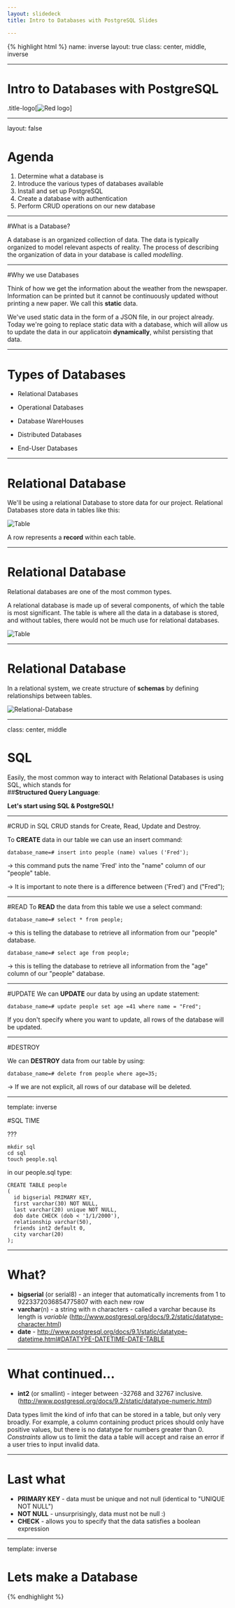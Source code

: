 ```yaml
---
layout: slidedeck
title: Intro to Databases with PostgreSQL Slides

---
```


{% highlight html %}
name: inverse
layout: true
class: center, middle, inverse

---
# Intro to Databases with PostgreSQL

.title-logo[![Red logo](/public/img/red-logo-white.svg)]

---
layout: false

# Agenda

1. Determine what a database is
2. Introduce the various types of databases available
3. Install and set up PostgreSQL
4. Create a database with authentication
5. Perform CRUD operations on our new database

---

#What is a Database?

A database is an organized collection of data. The data is typically organized to model relevant aspects of reality. The process of describing the organization of data in your database is called *modelling*.

---
#Why we use Databases

Think of how we get the information about the weather from the newspaper. Information can be printed but it cannot be continuously updated without printing a new paper. We call this **static** data. 

We've used static data in the form of a JSON file, in our project already. Today we're going to replace static data with a database, which will allow us to update the data in our applicatoin **dynamically**, whilst persisting that data.

---

# Types of Databases

- Relational Databases

- Operational Databases

- Database WareHouses

- Distributed Databases

- End-User Databases


---

# Relational Database

We'll be using a relational Database to store data for our project. Relational Databases store data in tables like this:

![Table](/public/img/slide-assets/sql-table.png)

A row represents a **record** within each table.

---

# Relational Database

Relational databases are one of the most common types.

A relational database is made up of several components, of which the table is most significant.  The table is where all the data in a database is stored, and without tables, there would not be much use for relational databases.

![Table](/public/img/slide-assets/sql-table.png)

---
# Relational Database

In a relational system, we create structure of **schemas** by defining relationships between tables.

![Relational-Database](/public/img/slide-assets/relational-databases.png)

---
class: center, middle

# SQL

Easily, the most common way to interact with Relational Databases is using SQL, which stands for<br/>
##**Structured Query Language**:

**Let's start using SQL & PostgreSQL!**


---

#CRUD in SQL
CRUD stands for Create, Read, Update and Destroy. 

To **CREATE** data in our table we can use an insert command:  
```
database_name=# insert into people (name) values ('Fred');
```
→ this command puts the name 'Fred' into the "name" column of our "people" table.

→ It is important to note there is a difference between ('Fred') and ("Fred");


---
#READ
To **READ** the data from this table we use a select command:  
```
database_name=# select * from people;
```  
→ this is telling the database to retrieve all information from our "people" database.

```
database_name=# select age from people;
```  
→ this is telling the database to retrieve all  information from the "age" column of our "people" database.

---
#UPDATE
We can **UPDATE** our data by using an update statement:  
```
database_name=# update people set age =41 where name = "Fred";
```

If you don't specify where you want to update, all rows of the database will be updated.

---
#DESTROY 

We can **DESTROY** data from our table by using:  
```
database_name=# delete from people where age=35;
```
→ If we are not explicit, all rows of our database will be deleted.

---

template: inverse

#SQL TIME

???

```
mkdir sql
cd sql
touch people.sql
```

in our people.sql type:
```
CREATE TABLE people
(
  id bigserial PRIMARY KEY, 
  first varchar(30) NOT NULL,
  last varchar(20) unique NOT NULL,
  dob date CHECK (dob < '1/1/2000'),
  relationship varchar(50),
  friends int2 default 0,
  city varchar(20)
);
```

---

# What?
* **bigserial** (or serial8) - an integer that automatically increments from 1 to 9223372036854775807 with each new row 
* **varchar**(n) - a string with n characters - called a varchar because its length is _variable_ (http://www.postgresql.org/docs/9.2/static/datatype-character.html)
* **date** - http://www.postgresql.org/docs/9.1/static/datatype-datetime.html#DATATYPE-DATETIME-DATE-TABLE

---

# What continued...
* **int2** (or smallint) - integer between -32768 and 32767 inclusive. (http://www.postgresql.org/docs/9.2/static/datatype-numeric.html)

Data types limit the kind of info that can be stored in a table, but only very broadly.  For example, a column containing product prices should only have positive values, but there is no datatype for numbers greater than 0. _Constraints_ allow us to limit the data a table will accept and raise an error if a user tries to input invalid data.

---

# Last what
* **PRIMARY KEY** - data must be unique and not null (identical to "UNIQUE NOT NULL")
* **NOT NULL** - unsurprisingly, data must not be null :)
* **CHECK** - allows you to specify that the data satisfies a boolean expression

---
template: inverse

# Lets make a Database


{% endhighlight %}
